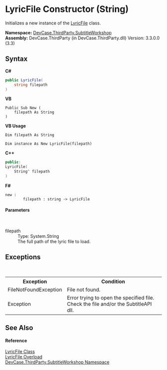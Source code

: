 # LyricFile Constructor (String)
 

Initializes a new instance of the <a href="T_DevCase_ThirdParty_SubtitleWorkshop_LyricFile">LyricFile</a> class.

**Namespace:**&nbsp;<a href="N_DevCase_ThirdParty_SubtitleWorkshop">DevCase.ThirdParty.SubtitleWorkshop</a><br />**Assembly:**&nbsp;DevCase.ThirdParty (in DevCase.ThirdParty.dll) Version: 3.3.0.0 (3.3)

## Syntax

**C#**<br />
``` C#
public LyricFile(
	string filepath
)
```

**VB**<br />
``` VB
Public Sub New ( 
	filepath As String
)
```

**VB Usage**<br />
``` VB Usage
Dim filepath As String

Dim instance As New LyricFile(filepath)
```

**C++**<br />
``` C++
public:
LyricFile(
	String^ filepath
)
```

**F#**<br />
``` F#
new : 
        filepath : string -> LyricFile
```


#### Parameters
&nbsp;<dl><dt>filepath</dt><dd>Type: System.String<br />The full path of the lyric file to load.</dd></dl>

## Exceptions
&nbsp;<table><tr><th>Exception</th><th>Condition</th></tr><tr><td>FileNotFoundException</td><td>File not found.</td></tr><tr><td>Exception</td><td>Error trying to open the specified file. Check the file and/or the SubtitleAPI dll.</td></tr></table>

## See Also


#### Reference
<a href="T_DevCase_ThirdParty_SubtitleWorkshop_LyricFile">LyricFile Class</a><br /><a href="Overload_DevCase_ThirdParty_SubtitleWorkshop_LyricFile__ctor">LyricFile Overload</a><br /><a href="N_DevCase_ThirdParty_SubtitleWorkshop">DevCase.ThirdParty.SubtitleWorkshop Namespace</a><br />